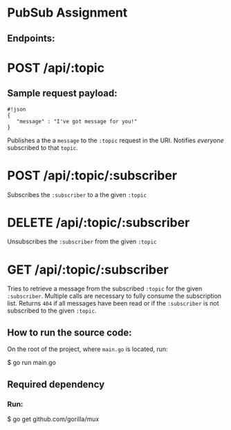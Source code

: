 # PubSub Assignment

## Endpoints:

# POST /api/:topic

## Sample request payload:
```
#!json
{
   "message" : "I've got message for you!"
}
```

Publishes a the a `message` to the `:topic` request in the URI. 
Notifies *everyone* subscribed to that `topic`.
 
# POST /api/:topic/:subscriber

Subscribes the `:subscriber` to a the given `:topic`
	
# DELETE /api/:topic/:subscriber 

Unsubscribes the `:subscriber` from the given `:topic`
	
# GET /api/:topic/:subscriber

Tries to retrieve a message from the subscribed `:topic` for the given `:subscriber`.
Multiple calls are necessary to fully consume the subscription list. Returns `404` if all messages have been read or if the `:subscriber` is not subscribed to the given `:topic`.

## How to run the source code:
On the root of the project, where `main.go` is located, run:

$ go run main.go

## Required  dependency
### Run:
$ go get github.com/gorilla/mux